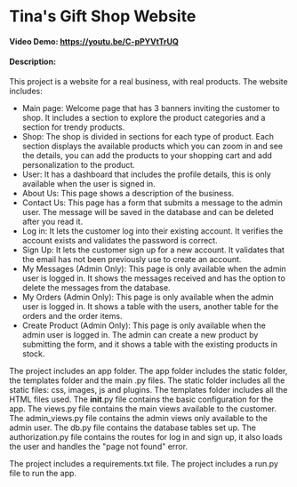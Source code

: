 # Tina's Gift Shop Website
#### Video Demo:  https://youtu.be/C-pPYVtTrUQ
#### Description:
This project is a website for a real business, with real products.
The website includes:
- Main page: Welcome page that has 3 banners inviting the customer to shop. It includes a section to explore the product categories and a section for trendy products.
- Shop: The shop is divided in sections for each type of product. Each section displays the available products which you can zoom in and see the details, you can add the products to your shopping cart and add personalization to the product.
- User: It has a dashboard that includes the profile details, this is only available when the user is signed in.
- About Us: This page shows a description of the business.
- Contact Us: This page has a form that submits a message to the admin user. The message will be saved in the database and can be deleted after you read it.
- Log in: It lets the customer log into their existing account. It verifies the account exists and validates the password is correct.
- Sign Up: It lets the customer sign up for a new account. It validates that the email has not been previously use to create an account. 
- My Messages (Admin Only): This page is only available when the admin user is logged in. It shows the messages received and has the option to delete the messages from the database.
- My Orders (Admin Only): This page is only available when the admin user is logged in. It shows a table with the users, another table for the orders and the order items. 
- Create Product (Admin Only): This page is only available when the admin user is logged in. The admin can create a new product by submitting the form, and it shows a table with the existing products in stock.


The project includes an app folder. 
The app folder includes the static folder, the templates folder and the main .py files.
The static folder includes all the static files: css, images, js and plugins.
The templates folder includes all the HTML files used.
The __init__.py file contains the basic configuration for the app.
The views.py file contains the main views available to the customer.
The admin_views.py file contains the admin views only available to the admin user.
The db.py file contains the database tables set up.
The authorization.py file contains the routes for log in and sign up, it also loads the user and handles the "page not found" error.

The project includes a requirements.txt file.
The project includes a run.py file to run the app.